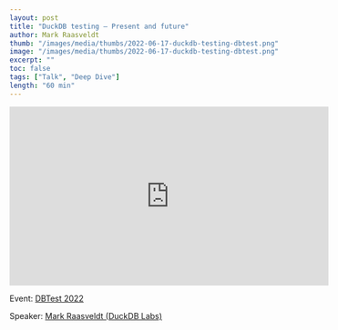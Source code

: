 ```yaml
---
layout: post
title: "DuckDB testing – Present and future"
author: Mark Raasveldt
thumb: "/images/media/thumbs/2022-06-17-duckdb-testing-dbtest.png"
image: "/images/media/thumbs/2022-06-17-duckdb-testing-dbtest.png"
excerpt: ""
toc: false
tags: ["Talk", "Deep Dive"]
length: "60 min"
---
```


<div class="video-container">
<iframe width="560" height="315" src="https://www.youtube-nocookie.com/embed/BgC79Zt2fPs?si=7nUCLymvtVwG51nc" title="YouTube video player" frameborder="0" allow="accelerometer; autoplay; clipboard-write; encrypted-media; gyroscope; picture-in-picture; web-share" referrerpolicy="strict-origin-when-cross-origin" allowfullscreen></iframe>
</div>

Event: [DBTest 2022](https://dbtest-workshop.github.io/2022/)

Speaker: [Mark Raasveldt (DuckDB Labs)](https://mytherin.github.io/)
